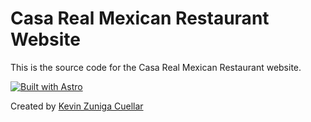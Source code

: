 # Casa Real Mexican Restaurant Website

This is the source code for the Casa Real Mexican Restaurant website.

[![Built with Astro](https://astro.badg.es/v2/built-with-astro/small.svg)](https://astro.build)

Created by [Kevin Zuniga Cuellar](https://www.kevinzunigacuellar.com/)